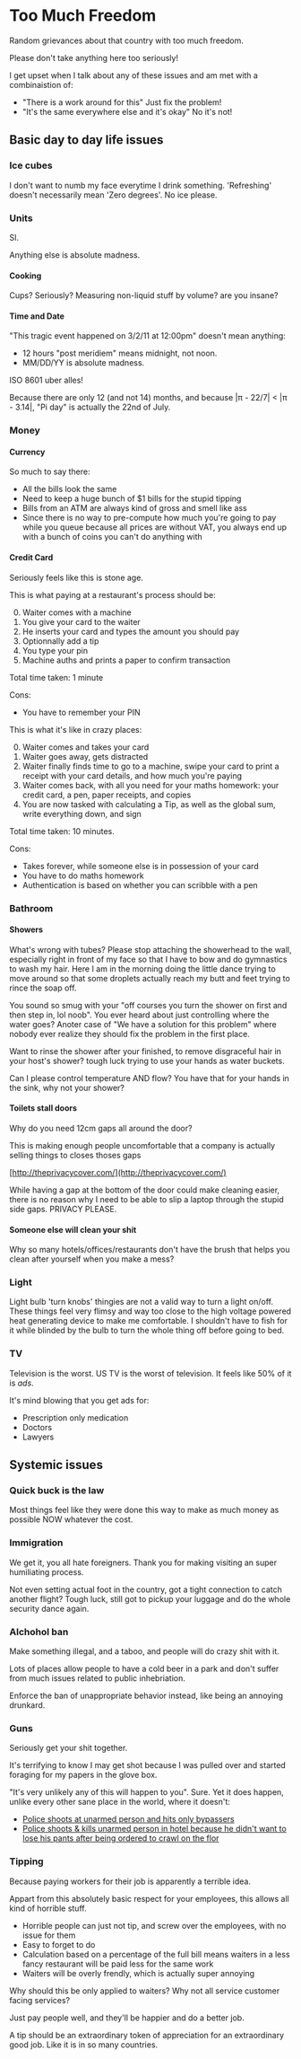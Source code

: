 # Too Much Freedom

Random grievances about that country with too much freedom.

Please don't take anything here too seriously!

I get upset when I talk about any of these issues and am met with a combinaistion of:

 * "There is a work around for this" Just fix the problem!
 * "It's the same everywhere else and it's okay"  No it's not!


## Basic day to day life issues

### Ice cubes

I don't want to numb my face everytime I drink something. 'Refreshing' doesn't necessarily mean 'Zero degrees'.
No ice please.

### Units

SI.

Anything else is absolute madness.

#### Cooking

Cups? Seriously? Measuring non-liquid stuff by volume? are you insane?


#### Time and Date

"This tragic event happened on 3/2/11 at 12:00pm" doesn't mean anything:

  * 12 hours "post meridiem" means midnight, not noon.
  * MM/DD/YY is absolute madness. 

ISO 8601 uber alles!

Because there are only 12 (and not 14) months, and because |π - 22/7| < |π - 3.14|, "Pi day" is actually the 22nd of July.

### Money

#### Currency

So much to say there:

  * All the bills look the same
  * Need to keep a huge bunch of $1 bills for the stupid tipping
  * Bills from an ATM are always kind of gross and smell like ass
  * Since there is no way to pre-compute how much you're going to pay while you queue because all prices are without VAT, you always end up with a bunch of coins you can't do anything with

#### Credit Card

Seriously feels like this is stone age.

This is what paying at a restaurant's process should be:

  0) Waiter comes with a machine
  0) You give your card to the waiter
  0) He inserts your card and types the amount you should pay
  0) Optionnally add a tip
  0) You type your pin
  0) Machine auths and prints a paper to confirm transaction

Total time taken: 1 minute

Cons: 

  * You have to remember your PIN

This is what it's like in crazy places:

  0) Waiter comes and takes your card
  0) Waiter goes away, gets distracted
  0) Waiter finally finds time to go to a machine, swipe your card to print a receipt with your card details, and how much you're paying
  0) Waiter comes back, with all you need for your maths homework: your credit card, a pen, paper receipts, and copies
  0) You are now tasked with calculating a Tip, as well as the global sum, write everything down, and sign

Total time taken: 10 minutes.

Cons:

  * Takes forever, while someone else is in possession of your card
  * You have to do maths homework
  * Authentication is based on whether you can scribble with a pen

### Bathroom

#### Showers

What's wrong with tubes? Please stop attaching the showerhead to the wall, especially right in front of my face so that I have to bow and do gymnastics to wash my hair. Here I am in the morning doing the little dance trying to move around so that some droplets actually reach my butt and feet trying to rince the soap off.

You sound so smug with your "off courses you turn the shower on first and then step in, lol noob". You ever heard about just controlling where the water goes? Anoter case of "We have a solution for this problem" where nobody ever realize they should fix the problem in the first place.

Want to rinse the shower after your finished, to remove disgraceful hair in your host's shower? tough luck trying to use your hands as water buckets.

Can I please control temperature AND flow? You have that for your hands in the sink, why not your shower?

#### Toilets stall doors

Why do you need 12cm gaps all around the door?

This is making enough people uncomfortable that a company is actually selling things to closes thoses gaps 

[http://theprivacycover.com/](http://theprivacycover.com/)

While having a gap at the bottom of the door could make cleaning easier, there is no reason why I need to be able to slip a laptop through the stupid side gaps. PRIVACY PLEASE.

#### Someone else will clean your shit

Why so many hotels/offices/restaurants don't have the brush that helps you clean after yourself when you make a mess?


### Light

Light bulb 'turn knobs' thingies are not a valid way to turn a light on/off. These things feel very flimsy and way too close to the high voltage powered heat generating device to make me comfortable.
I shouldn't have to fish for it while blinded by the bulb to turn the whole thing off before going to bed.

### TV

Television is the worst. US TV is the worst of television. It feels like 50% of it is *ads*.

It's mind blowing that you get ads for:
* Prescription only medication
* Doctors
* Lawyers

## Systemic issues

### Quick buck is the law

Most things feel like they were done this way to make as much money as possible  NOW whatever the cost.


### Immigration

We get it, you all hate foreigners. Thank you for making visiting an super humiliating process.

Not even setting actual foot in the country, got a tight connection to catch another flight? Tough luck, still got to pickup your luggage and do the whole security dance again.

### Alchohol ban

Make something illegal, and a taboo, and people will do crazy shit with it.

Lots of places allow people to have a cold beer in a park and don't suffer from much issues related to public inhebriation.

Enforce the ban of unappropriate behavior instead, like being an annoying drunkard.

### Guns

Seriously get your shit together.

It's terrifying to know I may get shot because I was pulled over and started foraging for my papers in the glove box.

"It's very unlikely any of this will happen to you". Sure. Yet it does happen, unlike every other sane place in the world, where it doesn't:

 * [Police shoots at unarmed person and hits only bypassers](https://www.villagevoice.com/2016/08/10/after-the-nypd-opened-fire-on-an-unarmed-mentally-ill-man-in-times-square-who-gets-the-blame/)
 * [Police shoots & kills unarmed person in hotel because he didn't want to lose his pants after being ordered to crawl on the flor](https://en.wikipedia.org/wiki/Shooting_of_Daniel_Shaver)

### Tipping

Because paying workers for their job is apparently a terrible idea.

Appart from this absolutely basic respect for your employees, this allows all kind of horrible stuff.

  * Horrible people can just not tip, and screw over the employees, with no issue for them
  * Easy to forget to do
  * Calculation based on a percentage of the full bill means waiters in a less fancy restaurant will be paid less for the same work
  * Waiters will be overly frendly, which is actually super annoying

Why should this be only applied to waiters? Why not all service customer facing services?

Just pay people well, and they'll be happier and do a better job.

A tip should be an extraordinary token of appreciation for an extraordinary good job. Like it is in so many countries.
